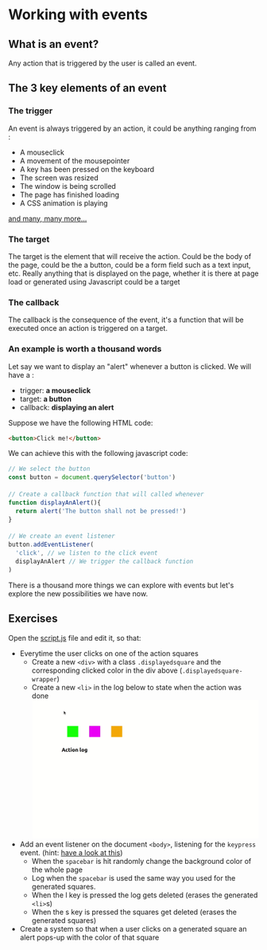 # Working with events

## What is an event?

Any action that is triggered by the user is called an event. 

## The 3 key elements of an event

### The trigger

An event is always triggered by an action, it could be anything ranging from :

- A mouseclick
- A movement of the mousepointer
- A key has been pressed on the keyboard
- The screen was resized
- The window is being scrolled
- The page has finished loading
- A CSS animation is playing

[and many, many more...](https://developer.mozilla.org/en-US/docs/Web/Events)

### The target 

The target is the element that will receive the action. Could be the body of the page, could be the a button, could be a form field such as a text input, etc. Really anything that is displayed on the page, whether it is there at page load or generated using Javascript could be a target


### The callback

The callback is the consequence of the event, it's a function that will be executed once an action is triggered on a target.


### An example is worth a thousand words

Let say we want to display an "alert" whenever a button is clicked. We will have a :
- trigger: **a mouseclick**
- target: **a button**
- callback: **displaying an alert**

Suppose we have the following HTML code:

```html
<button>Click me!</button>
```

We can achieve this with the following javascript code:
```javascript
// We select the button
const button = document.querySelector('button')

// Create a callback function that will called whenever 
function displayAnAlert(){
  return alert('The button shall not be pressed!')
}

// We create an event listener
button.addEventListener(
  'click', // we listen to the click event
  displayAnAlert // We trigger the callback function
)
```

There is a thousand more things we can explore with events but let's explore the new possibilities we have now.


## Exercises

Open the [script.js](./script.js) file and edit it, so that:
- Everytime the user clicks on one of the action squares
  - Create a new `<div>` with a class `.displayedsquare` and the corresponding clicked color in the div above (`.displayedsquare-wrapper`)
  - Create a new `<li>` in the log below to state when the action was done
![It should look like this](../0.Resources/event-exercise.gif)
- Add an event listener on the document `<body>`, listening for the `keypress` event. (hint: [have a look at this](https://keycode.info/))
  - When the `spacebar` is hit randomly change the background color of the whole page
  - Log when the `spacebar` is used the same way you used for the generated squares.
  - When the <key>l</key> key is pressed the log gets deleted (erases the generated `<li>`s)
  - When the <key>s</key> key is pressed the squares get deleted (erases the generated squares)
- Create a system so that when a user clicks on a generated square an alert pops-up with the color of that square
